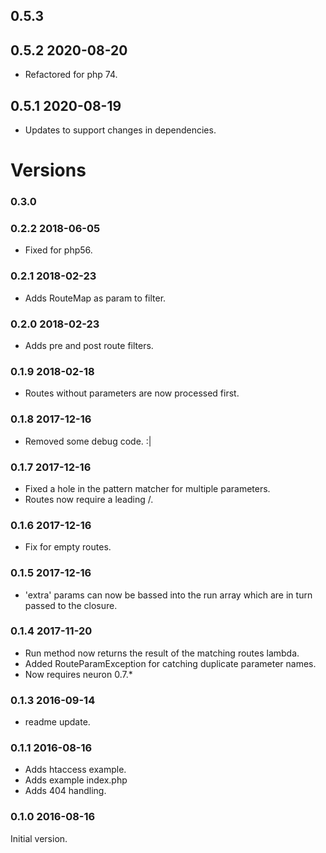 ## 0.5.3

## 0.5.2 2020-08-20
* Refactored for php 74.

## 0.5.1 2020-08-19
* Updates to support changes in dependencies.

# Versions

### 0.3.0

### 0.2.2 2018-06-05

* Fixed for php56.

### 0.2.1 2018-02-23

* Adds RouteMap as param to filter.

### 0.2.0 2018-02-23

* Adds pre and post route filters.

### 0.1.9 2018-02-18
* Routes without parameters are now processed first.

### 0.1.8 2017-12-16
* Removed some debug code. :|

### 0.1.7 2017-12-16
* Fixed a hole in the pattern matcher for multiple parameters.
* Routes now require a leading /.

### 0.1.6 2017-12-16
* Fix for empty routes.

### 0.1.5 2017-12-16
* 'extra' params can now be bassed into the run array which are in turn
  passed to the closure.

### 0.1.4 2017-11-20

* Run method now returns the result of the matching routes lambda.
* Added RouteParamException for catching duplicate parameter names.
* Now requires neuron 0.7.*

### 0.1.3 2016-09-14

* readme update.

### 0.1.1 2016-08-16

* Adds htaccess example.
* Adds example index.php
* Adds 404 handling.

### 0.1.0 2016-08-16

Initial version.
